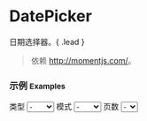 # DatePicker

日期选择器。{ .lead }

> 依赖 <http://momentjs.com/>。

### 示例 <small>Examples</small>

<style type="text/css">
    #options .dropdown {
        width: 100px;
        min-width: 100px;
        margin-left: 5px;
        margin-right: 10px;
    }
    [bx-name="components/datepicker/ancient"] {
        margin-bottom: 10px;
    }
    [bx-name="components/datepicker/ancient"] code {
        display: inline-block;
        margin-bottom: 10px;
    }
</style>

<div id="options" class="mt20 mb10">
    <span>类型</span>
    <select bx-name="components/dropdown" name="type" on-change="build">
        <option value="">-</option>
        <option value="date">日期</option>
        <option value="year">年</option>
        <option value="month">月</option>
        <option value="day">日</option>
        <option value="time">时间</option>
        <option value="hour">时</option>
        <option value="minute">分</option>
        <option value="second">秒</option>
    </select>
    <span>模式</span>
    <select bx-name="components/dropdown" name="mode" on-change="build">
        <option value="">-</option>
        <option value="single">单选</option>
        <option value="multiple">多选</option>
        <option value="range">范围</option>
    </select>
    <span>页数</span>
    <select bx-name="components/dropdown" name="pages" on-change="build">
        <option value="">-</option>
        <option value="1">1</option>
        <option value="2">2</option>
        <option value="3">3</option>
        <option value="4">4</option>
        <option value="5">5</option>
    </select>
</div>
<div id="playground"></div>
<pre class="mb10"><code id="shady" class="html"></code></pre>
<pre><code id="value"></code></pre>

<script type="text/javascript">
    // require(['css!dependencies/bootstrap/dist/css/bootstrap.min.css'])
    // require(['css!dependencies/brix-components/css-tool/components.css'])
    // require(['css!dependencies/brix-components/datepicker/ancient/datepicker.css'])
    // require(['css!dependencies/brix-components/css-tool/minecraft.css'])

    require(['brix/loader', 'brix/event', 'jquery'], function(Loader, EventManager, $) {
        function log(event, date, type){
            if(!event.namespace) return
            var group = [event.type, event.namespace, type, event.component.clientId].join(' ')
            date = _.isArray(date) ? date : [date]
            console.group(group)
            _.each(date, function(item, index) {
                console.log(index, item.format('YYYY-MM-DD HH:mm:ss.SSS'))
            })
            console.groupEnd(group)
        }

        var dpOptions = {}
        var owner = {
            handler: function(event){
                console.log(arguments)
            },
            build: function(event) {
                if(event) {
                    var select = event.currentTarget
                    dpOptions[select.name] = select.value    
                }

                var $datepicker = $('<div>').attr('bx-name', 'components/datepicker/ancient')
                for(var name in dpOptions) {
                    if (dpOptions[name]) $datepicker.attr('data-' + name, dpOptions[name])
                }

                var $playground = $('#playground')
                var $shady = $('#shady')

                Loader.destroy($playground)

                $playground.html($datepicker)
                $shady.text($datepicker[0].outerHTML)
                hljs.highlightBlock($shady[0])

                Loader.boot($playground, function(records){
                    var instance = records[0][1]
                    instance.on('change.datepicker unchange.datepicker', log)
                    instance.on('change.datepicker unchange.datepicker', function(event, date, type){
                        if(!event.namespace) debugger
                        var value = [
                            [event.type, event.namespace, type, event.component.clientId].join(' ')
                        ]
                        date = _.isArray(date) ? date : [date]
                        _.each(date, function(item, index) {
                            value.push(
                                ['  ', index, item.format('YYYY-MM-DD HH:mm:ss.SSS')].join(' ')
                            )
                        })
                        $('#value').text(value.join('\n'))
                    })

                    var date = instance.val()
                    var value = []
                    date = _.isArray(date) ? date : [date]
                    _.each(date, function(item, index) {
                        value.push(
                            [index, item.format('YYYY-MM-DD HH:mm:ss.SSS')].join(' ')
                        )
                        console.log()
                    })
                    $('#value').text(value.join('\n'))
                })
            }
        }
        owner.build()

        var manager = new EventManager('on-')
        manager.delegate(document.body, owner)

        Loader.boot(function() {
            var instances = Loader.query('components/datepicker/ancient')
            instances.on('change.datepicker unchange.datepicker', log)
        })
    })
</script>
